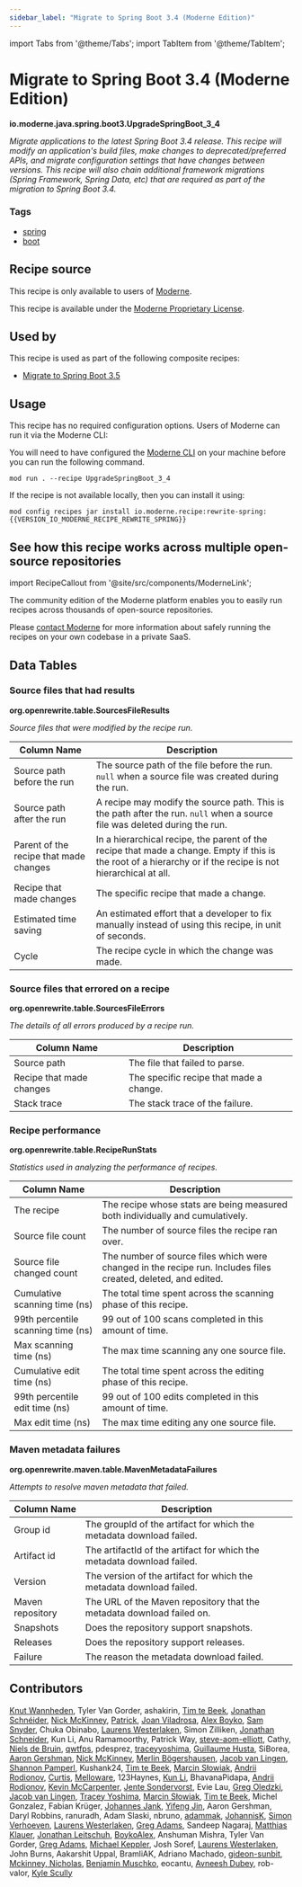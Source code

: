 ```yaml
---
sidebar_label: "Migrate to Spring Boot 3.4 (Moderne Edition)"
---
```


import Tabs from '@theme/Tabs';
import TabItem from '@theme/TabItem';

# Migrate to Spring Boot 3.4 (Moderne Edition)

**io.moderne.java.spring.boot3.UpgradeSpringBoot\_3\_4**

_Migrate applications to the latest Spring Boot 3.4 release. This recipe will modify an application's build files, make changes to deprecated/preferred APIs, and migrate configuration settings that have changes between versions. This recipe will also chain additional framework migrations (Spring Framework, Spring Data, etc) that are required as part of the migration to Spring Boot 3.4._

### Tags

* [spring](/reference/recipes-by-tag#spring)
* [boot](/reference/recipes-by-tag#boot)

## Recipe source

This recipe is only available to users of [Moderne](https://docs.moderne.io/).


This recipe is available under the [Moderne Proprietary License](https://docs.moderne.io/licensing/overview).


## Used by

This recipe is used as part of the following composite recipes:

* [Migrate to Spring Boot 3.5](/recipes/java/spring/boot3/upgradespringboot_3_5.md)


## Usage

This recipe has no required configuration options. Users of Moderne can run it via the Moderne CLI:
<Tabs groupId="projectType">


<TabItem value="moderne-cli" label="Moderne CLI">

You will need to have configured the [Moderne CLI](https://docs.moderne.io/user-documentation/moderne-cli/getting-started/cli-intro) on your machine before you can run the following command.

```shell title="shell"
mod run . --recipe UpgradeSpringBoot_3_4
```

If the recipe is not available locally, then you can install it using:
```shell
mod config recipes jar install io.moderne.recipe:rewrite-spring:{{VERSION_IO_MODERNE_RECIPE_REWRITE_SPRING}}
```
</TabItem>
</Tabs>

## See how this recipe works across multiple open-source repositories

import RecipeCallout from '@site/src/components/ModerneLink';

<RecipeCallout link="https://app.moderne.io/recipes/io.moderne.java.spring.boot3.UpgradeSpringBoot_3_4" />

The community edition of the Moderne platform enables you to easily run recipes across thousands of open-source repositories.

Please [contact Moderne](https://moderne.io/product) for more information about safely running the recipes on your own codebase in a private SaaS.
## Data Tables

<Tabs groupId="data-tables">
<TabItem value="org.openrewrite.table.SourcesFileResults" label="SourcesFileResults">

### Source files that had results
**org.openrewrite.table.SourcesFileResults**

_Source files that were modified by the recipe run._

| Column Name | Description |
| ----------- | ----------- |
| Source path before the run | The source path of the file before the run. `null` when a source file was created during the run. |
| Source path after the run | A recipe may modify the source path. This is the path after the run. `null` when a source file was deleted during the run. |
| Parent of the recipe that made changes | In a hierarchical recipe, the parent of the recipe that made a change. Empty if this is the root of a hierarchy or if the recipe is not hierarchical at all. |
| Recipe that made changes | The specific recipe that made a change. |
| Estimated time saving | An estimated effort that a developer to fix manually instead of using this recipe, in unit of seconds. |
| Cycle | The recipe cycle in which the change was made. |

</TabItem>

<TabItem value="org.openrewrite.table.SourcesFileErrors" label="SourcesFileErrors">

### Source files that errored on a recipe
**org.openrewrite.table.SourcesFileErrors**

_The details of all errors produced by a recipe run._

| Column Name | Description |
| ----------- | ----------- |
| Source path | The file that failed to parse. |
| Recipe that made changes | The specific recipe that made a change. |
| Stack trace | The stack trace of the failure. |

</TabItem>

<TabItem value="org.openrewrite.table.RecipeRunStats" label="RecipeRunStats">

### Recipe performance
**org.openrewrite.table.RecipeRunStats**

_Statistics used in analyzing the performance of recipes._

| Column Name | Description |
| ----------- | ----------- |
| The recipe | The recipe whose stats are being measured both individually and cumulatively. |
| Source file count | The number of source files the recipe ran over. |
| Source file changed count | The number of source files which were changed in the recipe run. Includes files created, deleted, and edited. |
| Cumulative scanning time (ns) | The total time spent across the scanning phase of this recipe. |
| 99th percentile scanning time (ns) | 99 out of 100 scans completed in this amount of time. |
| Max scanning time (ns) | The max time scanning any one source file. |
| Cumulative edit time (ns) | The total time spent across the editing phase of this recipe. |
| 99th percentile edit time (ns) | 99 out of 100 edits completed in this amount of time. |
| Max edit time (ns) | The max time editing any one source file. |

</TabItem>

<TabItem value="org.openrewrite.maven.table.MavenMetadataFailures" label="MavenMetadataFailures">

### Maven metadata failures
**org.openrewrite.maven.table.MavenMetadataFailures**

_Attempts to resolve maven metadata that failed._

| Column Name | Description |
| ----------- | ----------- |
| Group id | The groupId of the artifact for which the metadata download failed. |
| Artifact id | The artifactId of the artifact for which the metadata download failed. |
| Version | The version of the artifact for which the metadata download failed. |
| Maven repository | The URL of the Maven repository that the metadata download failed on. |
| Snapshots | Does the repository support snapshots. |
| Releases | Does the repository support releases. |
| Failure | The reason the metadata download failed. |

</TabItem>

</Tabs>

## Contributors
[Knut Wannheden](mailto:knut@moderne.io), Tyler Van Gorder, ashakirin, [Tim te Beek](mailto:tim@moderne.io), [Jonathan Schnéider](mailto:jkschneider@gmail.com), [Nick McKinney](mailto:mckinneynichoals@gmail.com), [Patrick](mailto:patway99@gmail.com), [Joan Viladrosa](mailto:joan@moderne.io), [Alex Boyko](mailto:aboyko@vmware.com), [Sam Snyder](mailto:sam@moderne.io), Chuka Obinabo, [Laurens Westerlaken](mailto:laurens.w@live.nl), Simon Zilliken, [Jonathan Schneider](mailto:jkschneider@gmail.com), Kun Li, Anu Ramamoorthy, Patrick Way, [steve-aom-elliott](mailto:steve@moderne.io), Cathy, [Niels de Bruin](mailto:nielsdebruin@gmail.com), [qwtfps](mailto:qwtfps@163.com), pdesprez, [traceyyoshima](mailto:tracey.yoshima@gmail.com), [Guillaume Husta](mailto:guillaume.husta@gmail.com), SiBorea, [Aaron Gershman](mailto:aegershman@gmail.com), [Nick McKinney](mailto:mckinneynicholas@gmail.com), [Merlin Bögershausen](mailto:merlin.boegershausen@rwth-aachen.de), [Jacob van Lingen](mailto:jacobvanlingen@hotmail.com), [Shannon Pamperl](mailto:shanman190@gmail.com), Kushank24, [Tim te Beek](mailto:timtebeek@gmail.com), [Marcin Słowiak](mailto:m.slowiak@smartrecruiters.com), [Andrii Rodionov](mailto:andrii@moderne.io), [Curtis](mailto:curtis@mail.ustc.edu.cn), [Melloware](mailto:mellowaredev@gmail.com), 123Haynes, [Kun Li](mailto:kun@moderne.io), BhavanaPidapa, [Andrii Rodionov](mailto:andrey.rodionov@gmail.com), [Kevin McCarpenter](mailto:kevin@moderne.io), [Jente Sondervorst](mailto:jentesondervorst@gmail.com), Evie Lau, [Greg Oledzki](mailto:greg.oledzki@moderne.io), [Jacob van Lingen](mailto:jacob.van.lingen@moderne.io), [Tracey Yoshima](mailto:tracey.yoshima@gmail.com), [Marcin Słowiak](mailto:marcin.slowiak.007@gmail.com), [Tim te Beek](mailto:tim.te.beek@jdriven.com), Michel Gonzalez, Fabian Krüger, [Johannes Jank](mailto:johannes.wengert@googlemail.com), [Yifeng Jin](mailto:yifeng.jyf@alibaba-inc.com), Aaron Gershman, Daryl Robbins, ranuradh, Adam Slaski, nbruno, [adammak](mailto:maka9@mcmaster.ca), [JohannisK](mailto:johan.kragt@moderne.io), [Simon Verhoeven](mailto:verhoeven.simon@gmail.com), [Laurens Westerlaken](mailto:laurens.westerlaken@jdriven.com), [Greg Adams](mailto:gadams@gmail.com), Sandeep Nagaraj, [Matthias Klauer](mailto:matthias.klauer@sap.com), [Jonathan Leitschuh](mailto:jonathan.leitschuh@gmail.com), [BoykoAlex](mailto:aboyko@pivotal.io), Anshuman Mishra, Tyler Van Gorder, [Greg Adams](mailto:greg@moderne.io), [Michael Keppler](mailto:bananeweizen@gmx.de), Josh Soref, [Laurens Westerlaken](mailto:laurens.westerlaken@moderne.io), John Burns, Aakarshit Uppal, BramliAK, Adriano Machado, [gideon-sunbit](mailto:gideon.pertzov@sunbit.com), [Mckinney, Nicholas](mailto:mckinneynicholas@gmail.com), [Benjamin Muschko](mailto:benjamin.muschko@gmail.com), eocantu, [Avneesh Dubey](mailto:avneeshdubey1198@gmail.com), rob-valor, [Kyle Scully](mailto:scullykns@gmail.com)

